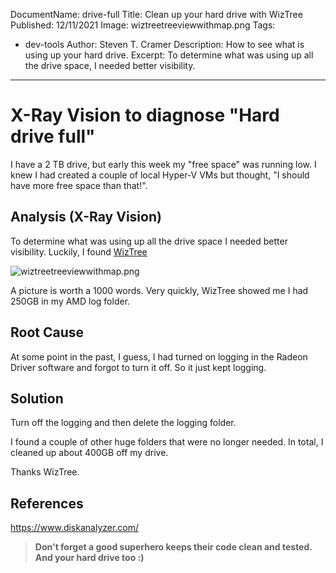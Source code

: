 DocumentName: drive-full
Title: Clean up your hard drive with WizTree
Published: 12/11/2021
Image: wiztreetreeviewwithmap.png
Tags: 
  - dev-tools
Author: Steven T. Cramer
Description: How to see what is using up your hard drive.
Excerpt: To determine what was using up all the drive space, I needed better visibility. 
---

# X-Ray Vision to diagnose "Hard drive full"

I have a 2 TB drive, but early this week my "free space" was running low. I knew I had created a couple of local Hyper-V VMs but thought, "I should have more free space than that!".

## Analysis (X-Ray Vision)

To determine what was using up all the drive space I needed better visibility. Luckily, I found [WizTree](https://www.diskanalyzer.com/)

 ![wiztreetreeviewwithmap.png](/images/wiztreetreeviewwithmap.png)

A picture is worth a 1000 words. Very quickly, WizTree showed me I had 250GB in my AMD log folder.

## Root Cause

At some point in the past, I guess, I had turned on logging in the Radeon Driver software and forgot to turn it off. So it just kept logging.

## Solution

Turn off the logging and then delete the logging folder.

I found a couple of other huge folders that were no longer needed.  In total, I cleaned up about 400GB off my drive.

Thanks WizTree.

## References
https://www.diskanalyzer.com/


>**Don't forget a good superhero keeps their code  clean and tested. And your hard drive too :)**
